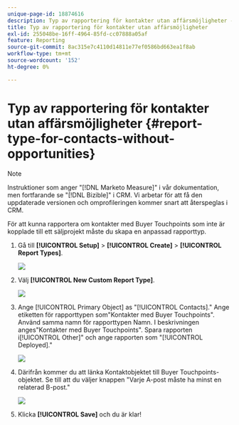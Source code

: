 ```yaml
---
unique-page-id: 18874616
description: Typ av rapportering för kontakter utan affärsmöjligheter - [!DNL Marketo Measure] - Produktdokumentation
title: Typ av rapportering för kontakter utan affärsmöjligheter
exl-id: 255048be-16ff-4964-85fd-cc07888a05af
feature: Reporting
source-git-commit: 8ac315e7c4110d14811e77ef0586bd663ea1f8ab
workflow-type: tm+mt
source-wordcount: '152'
ht-degree: 0%

---
```


# Typ av rapportering för kontakter utan affärsmöjligheter {#report-type-for-contacts-without-opportunities}

>[!NOTE]
>
>Instruktioner som anger &quot;[!DNL Marketo Measure]&quot; i vår dokumentation, men fortfarande se &quot;[!DNL Bizible]&quot; i CRM. Vi arbetar för att få den uppdaterade versionen och omprofileringen kommer snart att återspeglas i CRM.

För att kunna rapportera om kontakter med Buyer Touchpoints som inte är kopplade till ett säljprojekt måste du skapa en anpassad rapporttyp.

1. Gå till **[!UICONTROL Setup]** > **[!UICONTROL Create]** > **[!UICONTROL Report Types]**.

   ![](assets/1.jpg)

1. Välj **[!UICONTROL New Custom Report Type]**.

   ![](assets/2.jpg)

1. Ange [!UICONTROL Primary Object] as &quot;[!UICONTROL Contacts].&quot; Ange etiketten för rapporttypen som&quot;Kontakter med Buyer Touchpoints&quot;. Använd samma namn för rapporttypen Namn. I beskrivningen anges&quot;Kontakter med Buyer Touchpoints&quot;. Spara rapporten i[!UICONTROL Other]&quot; och ange rapporten som &quot;[!UICONTROL Deployed].&quot;

   ![](assets/3.jpg)

1. Därifrån kommer du att länka Kontaktobjektet till Buyer Touchpoints-objektet. Se till att du väljer knappen &quot;Varje A-post måste ha minst en relaterad B-post.&quot;

   ![](assets/4.jpg)

1. Klicka **[!UICONTROL Save]** och du är klar!
